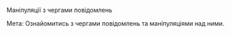 Маніпуляції з чергами повідомлень

Мета: Ознайомитись з чергами повідомлень та маніпуляціями над ними.
